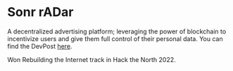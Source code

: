 # Sonr rADar
A decentralized advertising platform; leveraging the power of blockchain to incentivize users and give them full control of their personal data. You can find the DevPost [here](https://devpost.com/software/sonr-radar).

Won Rebuilding the Internet track in Hack the North 2022.
